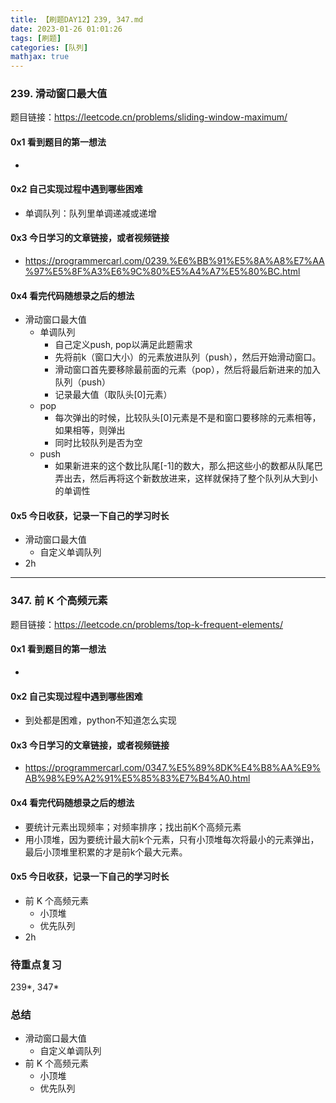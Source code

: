 ```yaml
---
title: 【刷题DAY12】239, 347.md
date: 2023-01-26 01:01:26
tags: [刷题] 
categories: [队列]
mathjax: true 
---
```


### 239. 滑动窗口最大值
题目链接：https://leetcode.cn/problems/sliding-window-maximum/

#### 0x1 看到题目的第一想法   
- 

#### 0x2 自己实现过程中遇到哪些困难  
- 单调队列：队列里单调递减或递增

#### 0x3 今日学习的文章链接，或者视频链接
- https://programmercarl.com/0239.%E6%BB%91%E5%8A%A8%E7%AA%97%E5%8F%A3%E6%9C%80%E5%A4%A7%E5%80%BC.html

#### 0x4 看完代码随想录之后的想法 
- 滑动窗口最大值
     - 单调队列
          - 自己定义push, pop以满足此题需求
          - 先将前k（窗口大小）的元素放进队列（push），然后开始滑动窗口。 
          - 滑动窗口首先要移除最前面的元素（pop），然后将最后新进来的加入队列（push）
          - 记录最大值（取队头[0]元素）
     - pop
          - 每次弹出的时候，比较队头[0]元素是不是和窗口要移除的元素相等，如果相等，则弹出
          - 同时比较队列是否为空
     - push
          - 如果新进来的这个数比队尾[-1]的数大，那么把这些小的数都从队尾巴弄出去，然后再将这个新数放进来，这样就保持了整个队列从大到小的单调性

#### 0x5 今日收获，记录一下自己的学习时长
- 滑动窗口最大值
     - 自定义单调队列
- 2h

--- 

### 347. 前 K 个高频元素
题目链接：https://leetcode.cn/problems/top-k-frequent-elements/

#### 0x1 看到题目的第一想法   
- 

#### 0x2 自己实现过程中遇到哪些困难  
- 到处都是困难，python不知道怎么实现

#### 0x3 今日学习的文章链接，或者视频链接
- https://programmercarl.com/0347.%E5%89%8DK%E4%B8%AA%E9%AB%98%E9%A2%91%E5%85%83%E7%B4%A0.html

#### 0x4 看完代码随想录之后的想法 
- 要统计元素出现频率；对频率排序；找出前K个高频元素
- 用小顶堆，因为要统计最大前k个元素，只有小顶堆每次将最小的元素弹出，最后小顶堆里积累的才是前k个最大元素。

#### 0x5 今日收获，记录一下自己的学习时长
- 前 K 个高频元素
     - 小顶堆
     - 优先队列
- 2h

### 待重点复习   
239*, 347*

### 总结   
- 滑动窗口最大值
     - 自定义单调队列
- 前 K 个高频元素
     - 小顶堆
     - 优先队列
